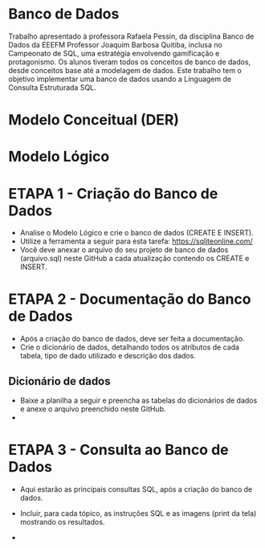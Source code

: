 # Banco de Dados
 Trabalho apresentado à professora Rafaela Pessin, da disciplina Banco de Dados da EEEFM Professor Joaquim Barbosa Quitiba, inclusa no Campeonato de SQL, uma estratégia envolvendo gamificação e protagonismo.
 Os alunos tiveram todos os conceitos de banco de dados, desde conceitos base até a modelagem de dados. Este trabalho tem o objetivo implementar uma banco de dados usando a Linguagem de Consulta Estruturada SQL.

# Modelo Conceitual (DER)

# Modelo Lógico

# ETAPA 1 - Criação do Banco de Dados
* Analise o Modelo Lógico e crie o banco de dados (CREATE E INSERT).
* Utilize a ferramenta a seguir para esta tarefa: https://sqliteonline.com/
* Você deve anexar o arquivo do seu projeto de banco de dados (arquivo.sql) neste GitHub a cada atualização contendo os CREATE e INSERT.

# ETAPA 2 - Documentação do Banco de Dados
* Após a criação do banco de dados, deve ser feita a documentação.
* Crie o dicionário de dados, detalhando todos os atributos de cada tabela, tipo de dado utilizado e descrição dos dados.
  
## Dicionário de dados
* Baixe a planilha a seguir e preencha as tabelas do dicionários de dados e anexe o arquivo preenchido neste GitHub.
* 

# ETAPA 3 - Consulta ao Banco de Dados
* Aqui estarão as principais consultas SQL, após a criação do banco de dados.
* Incluir, para cada tópico, as instruções SQL e as imagens (print da tela) mostrando os resultados.

* 

 
 
